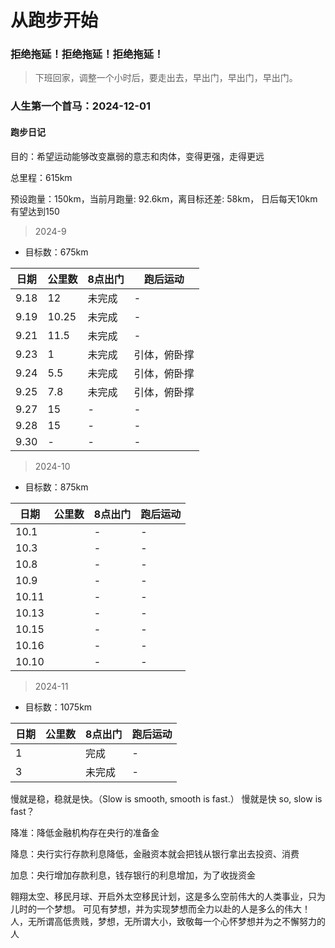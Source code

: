  # 从跑步开始

### 拒绝拖延！拒绝拖延！拒绝拖延！

> 下班回家，调整一个小时后，要走出去，早出门，早出门，早出门。

### 人生第一个首马：2024-12-01

#### 跑步日记

目的：希望运动能够改变羸弱的意志和肉体，变得更强，走得更远

总里程：615km

预设跑量：150km，当前月跑量: 92.6km，离目标还差: 58km， 日后每天10km有望达到150

> 2024-9 
- 目标数：675km

| 日期   | 公里数   | 8点出门 | 跑后运动   |
|------|-------|------|--------|
| 9.18 | 12    | 未完成  | -      |
| 9.19 | 10.25 | 未完成  | -      |
| 9.21 | 11.5  | 未完成  | -      |
| 9.23 | 1     | 未完成  | 引体，俯卧撑 |
| 9.24 | 5.5   | 未完成  | 引体，俯卧撑 |
| 9.25 | 7.8   | 未完成  | 引体，俯卧撑 |
| 9.27 | 15    | -    | -      |
| 9.28 | 15    | -    | -      |
| 9.30 | -     | -    | -      |


> 2024-10
- 目标数：875km

| 日期    | 公里数 | 8点出门 | 跑后运动 |
|-------|-----|------|------|
| 10.1  |     | -    | -    |
| 10.3  |     | -    | -    |
| 10.8  |     | -    | -    |
| 10.9  |     | -    | -    |
| 10.11 |     | -    | -    |
| 10.13 |     | -    | -    |
| 10.15 |     | -    | -    |
| 10.16 |     | -    | -    |
| 10.10 |     | -    | -    |



> 2024-11
- 目标数：1075km

| 日期 | 公里数 | 8点出门 | 跑后运动 |
|----|-----|------|------|
| 1  |     | 完成   | -    |
| 3  |     | 未完成  | -    |

慢就是稳，稳就是快。（Slow is smooth, smooth is fast.）
慢就是快  so, slow is fast？

降准：降低金融机构存在央行的准备金

降息：央行实行存款利息降低，金融资本就会把钱从银行拿出去投资、消费

加息：央行增加存款利息，钱存银行的利息增加，为了收拢资金

翱翔太空、移民月球、开启外太空移民计划，这是多么空前伟大的人类事业，只为儿时的一个梦想。
可见有梦想，并为实现梦想而全力以赴的人是多么的伟大！
人，无所谓高低贵贱，梦想，无所谓大小，致敬每一个心怀梦想并为之不懈努力的人

